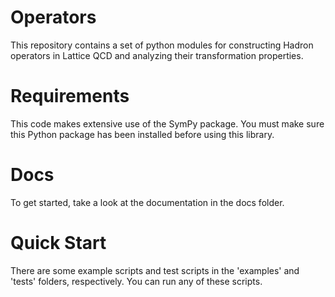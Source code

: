 # Operators

This repository contains a set of python modules for constructing Hadron operators in Lattice QCD and analyzing their transformation properties.

# Requirements

This code makes extensive use of the SymPy package. You must make sure this Python package has been installed
before using this library.

# Docs

To get started, take a look at the documentation in the docs folder.

# Quick Start

There are some example scripts and test scripts in the 'examples' and 'tests' folders, respectively. You can
run any of these scripts.
